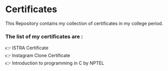 # Certificates
This Repository contains my collection of certificates in my college period.

### The list of my certificates are :

 👉 ISTRA Certificate <br />
 👉 Instagram Clone Certificate <br />
 👉 Introduction to programming in C by NPTEL <br />
 
